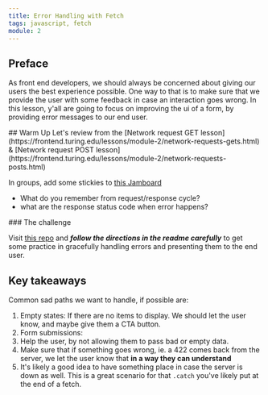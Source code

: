 ```yaml
---
title: Error Handling with Fetch
tags: javascript, fetch
module: 2
---
```


## Preface

As front end developers, we should always be concerned about giving our users the best experience possible. One way to that is to make sure that we provide the user with some feedback in case an interaction goes wrong. In this lesson, y'all are going to focus on improving the ui of a form, by providing error messages to our end user.
<section class="call-to-action">
## Warm Up
  Let's review from the [Network request GET lesson](https://frontend.turing.edu/lessons/module-2/network-requests-gets.html) & [Network request POST lesson](https://frontend.turing.edu/lessons/module-2/network-requests-posts.html)

In groups, add some stickies to [this Jamboard](https://jamboard.google.com/d/1wyTnk8ev8-GNlS3wpObhzBSSjNvKkgQTbMqP8wFL0PE)
  - What do you remember from request/response cycle?
  - what are the response status code when error happens?

</section>
### The challenge

Visit [this repo](https://github.com/turingschool-examples/Error-handling-js) and ***follow the directions in the readme carefully*** to get some practice in gracefully handling errors and presenting them to the end user.


## Key takeaways

Common sad paths we want to handle, if possible are:
1. Empty states: If there are no items to display. We should let the user know, and maybe give them a CTA button.
2. Form submissions:
  1. Help the user, by not allowing them to pass bad or empty data.
  2. Make sure that if something goes wrong, ie. a 422 comes back from the server, we let the user know that **in a way they can understand**
3. It's likely a good idea to have something place in case the server is down as well. This is a great scenario for that `.catch` you've likely put at the end of a fetch.
